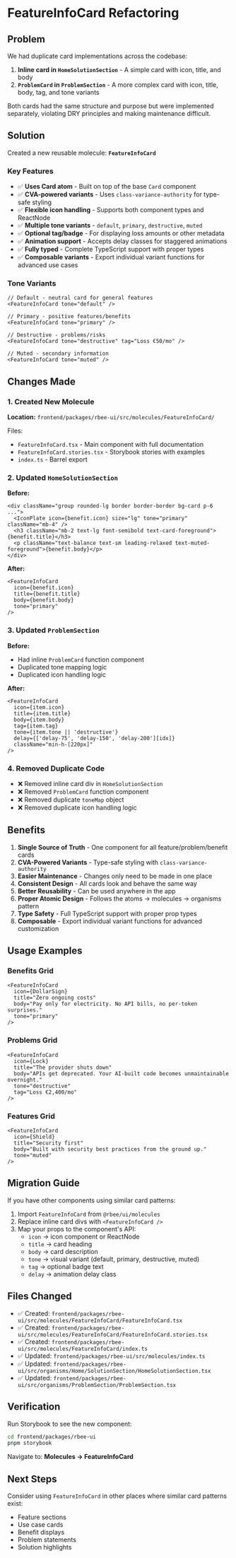 # FeatureInfoCard Refactoring

## Problem

We had duplicate card implementations across the codebase:

1. **Inline card in `HomeSolutionSection`** - A simple card with icon, title, and body
2. **`ProblemCard` in `ProblemSection`** - A more complex card with icon, title, body, tag, and tone variants

Both cards had the same structure and purpose but were implemented separately, violating DRY principles and making maintenance difficult.

## Solution

Created a new reusable molecule: **`FeatureInfoCard`**

### Key Features

- ✅ **Uses Card atom** - Built on top of the base `Card` component
- ✅ **CVA-powered variants** - Uses `class-variance-authority` for type-safe styling
- ✅ **Flexible icon handling** - Supports both component types and ReactNode
- ✅ **Multiple tone variants** - `default`, `primary`, `destructive`, `muted`
- ✅ **Optional tag/badge** - For displaying loss amounts or other metadata
- ✅ **Animation support** - Accepts delay classes for staggered animations
- ✅ **Fully typed** - Complete TypeScript support with proper types
- ✅ **Composable variants** - Export individual variant functions for advanced use cases

### Tone Variants

```tsx
// Default - neutral card for general features
<FeatureInfoCard tone="default" />

// Primary - positive features/benefits
<FeatureInfoCard tone="primary" />

// Destructive - problems/risks
<FeatureInfoCard tone="destructive" tag="Loss €50/mo" />

// Muted - secondary information
<FeatureInfoCard tone="muted" />
```

## Changes Made

### 1. Created New Molecule

**Location:** `frontend/packages/rbee-ui/src/molecules/FeatureInfoCard/`

Files:
- `FeatureInfoCard.tsx` - Main component with full documentation
- `FeatureInfoCard.stories.tsx` - Storybook stories with examples
- `index.ts` - Barrel export

### 2. Updated `HomeSolutionSection`

**Before:**
```tsx
<div className="group rounded-lg border border-border bg-card p-6 ...">
  <IconPlate icon={benefit.icon} size="lg" tone="primary" className="mb-4" />
  <h3 className="mb-2 text-lg font-semibold text-card-foreground">{benefit.title}</h3>
  <p className="text-balance text-sm leading-relaxed text-muted-foreground">{benefit.body}</p>
</div>
```

**After:**
```tsx
<FeatureInfoCard
  icon={benefit.icon}
  title={benefit.title}
  body={benefit.body}
  tone="primary"
/>
```

### 3. Updated `ProblemSection`

**Before:**
- Had inline `ProblemCard` function component
- Duplicated tone mapping logic
- Duplicated icon handling logic

**After:**
```tsx
<FeatureInfoCard
  icon={item.icon}
  title={item.title}
  body={item.body}
  tag={item.tag}
  tone={item.tone || 'destructive'}
  delay={['delay-75', 'delay-150', 'delay-200'][idx]}
  className="min-h-[220px]"
/>
```

### 4. Removed Duplicate Code

- ❌ Removed inline card div in `HomeSolutionSection`
- ❌ Removed `ProblemCard` function component
- ❌ Removed duplicate `toneMap` object
- ❌ Removed duplicate icon handling logic

## Benefits

1. **Single Source of Truth** - One component for all feature/problem/benefit cards
2. **CVA-Powered Variants** - Type-safe styling with `class-variance-authority`
3. **Easier Maintenance** - Changes only need to be made in one place
4. **Consistent Design** - All cards look and behave the same way
5. **Better Reusability** - Can be used anywhere in the app
6. **Proper Atomic Design** - Follows the atoms → molecules → organisms pattern
7. **Type Safety** - Full TypeScript support with proper prop types
8. **Composable** - Export individual variant functions for advanced customization

## Usage Examples

### Benefits Grid
```tsx
<FeatureInfoCard
  icon={DollarSign}
  title="Zero ongoing costs"
  body="Pay only for electricity. No API bills, no per-token surprises."
  tone="primary"
/>
```

### Problems Grid
```tsx
<FeatureInfoCard
  icon={Lock}
  title="The provider shuts down"
  body="APIs get deprecated. Your AI-built code becomes unmaintainable overnight."
  tone="destructive"
  tag="Loss €2,400/mo"
/>
```

### Features Grid
```tsx
<FeatureInfoCard
  icon={Shield}
  title="Security first"
  body="Built with security best practices from the ground up."
  tone="muted"
/>
```

## Migration Guide

If you have other components using similar card patterns:

1. Import `FeatureInfoCard` from `@rbee/ui/molecules`
2. Replace inline card divs with `<FeatureInfoCard />`
3. Map your props to the component's API:
   - `icon` → icon component or ReactNode
   - `title` → card heading
   - `body` → card description
   - `tone` → visual variant (default, primary, destructive, muted)
   - `tag` → optional badge text
   - `delay` → animation delay class

## Files Changed

- ✅ Created: `frontend/packages/rbee-ui/src/molecules/FeatureInfoCard/FeatureInfoCard.tsx`
- ✅ Created: `frontend/packages/rbee-ui/src/molecules/FeatureInfoCard/FeatureInfoCard.stories.tsx`
- ✅ Created: `frontend/packages/rbee-ui/src/molecules/FeatureInfoCard/index.ts`
- ✅ Updated: `frontend/packages/rbee-ui/src/molecules/index.ts`
- ✅ Updated: `frontend/packages/rbee-ui/src/organisms/Home/SolutionSection/HomeSolutionSection.tsx`
- ✅ Updated: `frontend/packages/rbee-ui/src/organisms/ProblemSection/ProblemSection.tsx`

## Verification

Run Storybook to see the new component:
```bash
cd frontend/packages/rbee-ui
pnpm storybook
```

Navigate to: **Molecules → FeatureInfoCard**

## Next Steps

Consider using `FeatureInfoCard` in other places where similar card patterns exist:
- Feature sections
- Use case cards
- Benefit displays
- Problem statements
- Solution highlights
